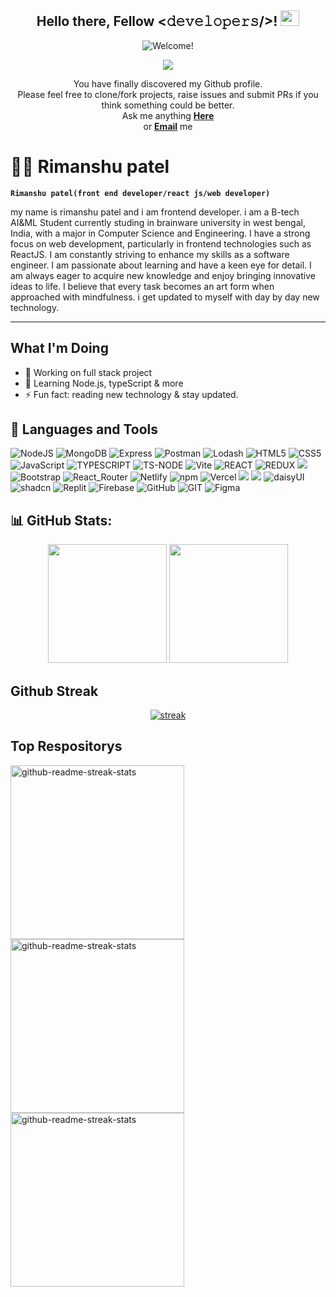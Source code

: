 <div align="center">
<h2> Hello there, Fellow <𝚍𝚎𝚟𝚎𝚕𝚘𝚙𝚎𝚛𝚜/>! <img src="https://user-images.githubusercontent.com/1303154/88677602-1635ba80-d120-11ea-84d8-d263ba5fc3c0.gif" width="30px" height='25px'></h2>
</div>

<div align="center"><img src="https://readme-typing-svg.herokuapp.com?color=%23FFD617&size=20&multiline=true&width=515&lines=Welcome+to+rimanshuPatel+Github+Profile" alt="Welcome!"/></div>

<p align="center">
<img  src="https://komarev.com/ghpvc/?username=rimanshupatel&color=brightgreen">
</p>

<p align="center"> You have finally discovered my Github profile. <br>
Please feel free to clone/fork projects, raise issues and submit PRs if you think something could be better. <br>
Ask me anything <a href="https://github.com/rimanshupatel/rimanshupatel/issues/new"><b>Here</b></a><br>
or <a href="mailto:rimanshupatel1@gmail.com" target='_blank'><b>Email</b></a> me</p>

# 🏄‍♂️ Rimanshu patel

**`Rimanshu patel(front end developer/react js/web developer)`**

my name is rimanshu patel and i am frontend developer. i am a B-tech AI&ML Student currently studing in brainware university in west bengal, India, with a major in Computer Science and Engineering. I have a strong focus on web development, particularly in frontend technologies such as ReactJS. I am constantly striving to enhance my skills as a software engineer.
I am passionate about learning and have a keen eye for detail. I am always eager to acquire new knowledge and enjoy bringing innovative ideas to life. I believe that every task becomes an art form when approached with mindfulness. i get updated to myself with day by day new technology.

---

## What I'm Doing

- 🔭 Working on full stack project
- 🌱 Learning Node.js, typeScript & more
- ⚡ Fun fact: reading new technology & stay updated.

## 🧰 Languages and Tools

![NodeJS](https://img.shields.io/badge/node.js-6DA55F?style=for-the-badge&logo=node.js&logoColor=white) ![MongoDB](https://img.shields.io/badge/MongoDB-4EA94B?style=for-the-badge&logo=mongodb&logoColor=white) ![Express](https://img.shields.io/badge/Express%20js-000000?style=for-the-badge&logo=express&logoColor=white) ![Postman](https://img.shields.io/badge/Postman-FF6C37?style=for-the-badge&logo=Postman&logoColor=white) ![Lodash](https://img.shields.io/badge/Lodash-3492FF?style=for-the-badge&logo=lodash&logoColor=white") ![HTML5](https://img.shields.io/badge/HTML5-E34F26?style=for-the-badge&logo=html5&logoColor=white) ![CSS5](https://img.shields.io/badge/CSS3-1572B6?style=for-the-badge&logo=css3&logoColor=white) ![JavaScript](https://img.shields.io/badge/javascript-%23323330.svg?style=for-the-badge&logo=javascript&logoColor=%23F7DF1E) ![TYPESCRIPT](https://img.shields.io/badge/TypeScript-007ACC?style=for-the-badge&logo=typescript&logoColor=white) ![TS-NODE](https://img.shields.io/badge/ts--node-3178C6?style=for-the-badge&logo=ts-node&logoColor=white) ![Vite](https://img.shields.io/badge/Vite-B73BFE?style=for-the-badge&logo=vite&logoColor=FFD62E) ![REACT](https://img.shields.io/badge/React-20232A?style=for-the-badge&logo=react&logoColor=61DAFB) ![REDUX](https://img.shields.io/badge/Redux-593D88?style=for-the-badge&logo=redux&logoColor=white) ![](https://img.shields.io/badge/Tailwind_CSS-38B2AC?style=for-the-badge&logo=tailwind-css&logoColor=white) ![Bootstrap](https://img.shields.io/badge/Bootstrap-563D7C?style=for-the-badge&logo=bootstrap&logoColor=white) ![React_Router](https://img.shields.io/badge/React_Router-CA4245?style=for-the-badge&logo=react-router&logoColor=white) ![Netlify](https://img.shields.io/badge/Netlify-00C7B7?style=for-the-badge&logo=netlify&logoColor=white) ![npm](https://img.shields.io/badge/npm-CB3837?style=for-the-badge&logo=npm&logoColor=white) ![Vercel](https://img.shields.io/badge/Vercel-000000?style=for-the-badge&logo=vercel&logoColor=white) ![](https://img.shields.io/badge/ESLint-4B3263?style=for-the-badge&logo=eslint&logoColor=white) ![](https://img.shields.io/badge/Material--UI-0081CB?style=for-the-badge&logo=material-ui&logoColor=white) ![daisyUI](https://img.shields.io/badge/daisyUI-1ad1a5?style=for-the-badge&logo=daisyui&logoColor=white) ![shadcn](https://img.shields.io/badge/shadcn%2Fui-000000?style=for-the-badge&logo=shadcnui&logoColor=white) ![Replit](https://img.shields.io/badge/Replit-DD1200?style=for-the-badge&logo=Replit&logoColor=white) ![Firebase](https://img.shields.io/badge/firebase-ffca28?style=for-the-badge&logo=firebase&logoColor=black) ![GitHub](https://img.shields.io/badge/GitHub-100000?style=for-the-badge&logo=github&logoColor=white) ![GIT](https://img.shields.io/badge/GIT-E44C30?style=for-the-badge&logo=git&logoColor=white) ![Figma](https://img.shields.io/badge/Figma-F24E1E?style=for-the-badge&logo=figma&logoColor=white)

## 📊 GitHub Stats:

<p align="center">
<img height="190px" src="https://github-readme-stats.vercel.app/api?username=rimanshupatel&hide_border=true&show_icons=true&count_private=true&theme=gruvbox&bg_color=151515">

<img height="190px" src="https://github-readme-stats.vercel.app/api/top-langs/?username=rimanshupatel&theme=dracula&hide_border=false&include_all_commits=false&count_private=false&layout=compact">
</p>

## Github Streak

<p align="center">
  <a href="https://github.com/rimanshupatel">      
<img title="stats" alt="streak" src="https://github-readme-streak-stats.herokuapp.com/?user=rimanshupatel&theme=dark&hide_border=true&stroke=f53b3b"/>
</a> 
</p>

## Top Respositorys

<!--START_SECTION:waka-->

 <p align="left">
     <a href="https://github.com/rimanshupatel/javascript-project"><img width="278" src="https://denvercoder1-github-readme-stats.vercel.app/api/pin/?username=rimanshupatel&repo=javascript-project&theme=react&bg_color=1F222E&title_color=F8D866&hide_border=true&icon_color=F8D866&show_icons=false" alt="github-readme-streak-stats"></a>
       <a href="https://github.com/rimanshupatel/typescript-tutorials"><img width="278" src="https://denvercoder1-github-readme-stats.vercel.app/api/pin/?username=rimanshupatel&repo=typescript-tutorials&theme=react&bg_color=1F222E&title_color=F8D866&hide_border=true&icon_color=F8D866&show_icons=false" alt="github-readme-streak-stats"></a>
          <a href="https://github.com/rimanshupatel/WeatherApp-reactJs"><img width="278" src="https://denvercoder1-github-readme-stats.vercel.app/api/pin/?username=rimanshupatel&repo=WeatherApp-reactJs&theme=react&bg_color=1F222E&title_color=F8D866&hide_border=true&icon_color=F8D866&show_icons=false" alt="github-readme-streak-stats"></a>
</p>
<!--END_SECTION:waka-->
